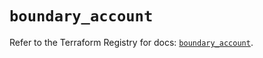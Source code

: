 # `boundary_account`

Refer to the Terraform Registry for docs: [`boundary_account`](https://registry.terraform.io/providers/hashicorp/boundary/1.1.13/docs/resources/account).
